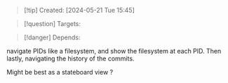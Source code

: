 
>[!tip] Created: [2024-05-21 Tue 15:45]

>[!question] Targets: 

>[!danger] Depends: 

navigate PIDs like a filesystem, and show the filesystem at each PID.
Then lastly, navigating the history of the commits.

Might be best as a stateboard view ?